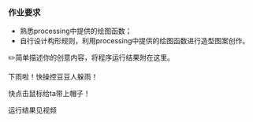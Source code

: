 ### 作业要求

- 熟悉processing中提供的绘图函数；
- 自行设计构形规则，利用processing中提供的绘图函数进行造型图案创作。

✏️简单描述你的创意内容，将程序运行结果附在这里。

下雨啦！快操控豆豆人躲雨！

快点击鼠标给ta带上帽子！

运行结果见视频
